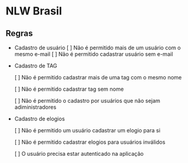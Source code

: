 # NLW Brasil


## Regras

- Cadastro de usuário
  [ ] Não é permitido mais de um usuário com o mesmo e-mail
  [ ] Não é permitido cadastrar usuário sem e-mail

- Cadastro de TAG

  [ ] Não é permitido cadastrar mais de uma tag com o mesmo nome

  [ ] Não é permitido cadastrar tag sem nome

  [ ] Não  é permitido o cadastro por usuários que não sejam adiministradores

- Cadastro de elogios

  [ ] Não é permitido um usuário cadastrar um elogio para si

  [ ] Não é permitido cadastrar elogios para usuários inválidos

  [ ] O usuário precisa estar autenticado na aplicação